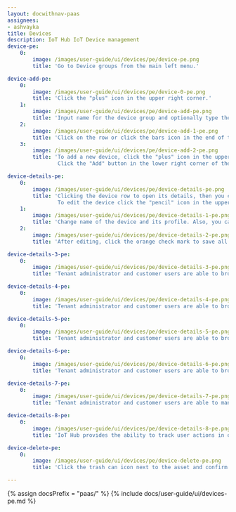 ```yaml
---
layout: docwithnav-paas
assignees:
- ashvayka
title: Devices
description: IoT Hub IoT Device management
device-pe:
    0:
        image: /images/user-guide/ui/devices/pe/device-pe.png
        title: 'Go to Device groups from the main left menu.'

device-add-pe:
    0:
        image: /images/user-guide/ui/devices/pe/device-0-pe.png
        title: 'Click the "plus" icon in the upper right corner.'
    1:
        image: /images/user-guide/ui/devices/pe/device-add-pe.png
        title: 'Input name for the device group and optionally type the description.'
    2:
        image: /images/user-guide/ui/devices/pe/device-add-1-pe.png
        title: 'Click on the row or click the bars icon in the end of the row to open the device group.'
    3:
        image: /images/user-guide/ui/devices/pe/device-add-2-pe.png
        title: 'To add a new device, click the "plus" icon in the upper right corner. Input name, select transport type and choose either you should create new device profile or select existing one. In the example, we will create a new one.
                Click the "Add" button in the lower right corner of the dialog to save.'

device-details-pe:
    0:
        image: /images/user-guide/ui/devices/pe/device-details-pe.png
        title: 'Clicking the device row to open its details, then you can manage credentials of the device, delete device, copy its ID and access token, and edit the device.
                To edit the device click the "pencil" icon in the upper right corner of the dialog.'
    1:
        image: /images/user-guide/ui/devices/pe/device-details-1-pe.png
        title: 'Change name of the device and its profile. Also, you can input label and description, or check the Is gateway box.'
    2:
        image: /images/user-guide/ui/devices/pe/device-details-2-pe.png
        title: 'After editing, click the orange check mark to save all applied changes.'

device-details-3-pe:
    0:
        image: /images/user-guide/ui/devices/pe/device-details-3-pe.png
        title: 'Tenant administrator and customer users are able to browse device attributes.'

device-details-4-pe:
    0:
        image: /images/user-guide/ui/devices/pe/device-details-4-pe.png
        title: 'Tenant administrator and customer users are able to browse device telemetry data.'

device-details-5-pe:
    0:
        image: /images/user-guide/ui/devices/pe/device-details-5-pe.png
        title: 'Tenant administrator and customer users are able to browse device alarms.'

device-details-6-pe:
    0:
        image: /images/user-guide/ui/devices/pe/device-details-6-pe.png
        title: 'Tenant administrator and customer users are able to browse events related to a particular device.'

device-details-7-pe:
    0:
        image: /images/user-guide/ui/devices/pe/device-details-7-pe.png
        title: 'Tenant administrator and customer users are able to manage device relations.'

device-details-8-pe:
    0:
        image: /images/user-guide/ui/devices/pe/device-details-8-pe.png
        title: 'IoT Hub provides the ability to track user actions in order to keep an audit log. It is possible to log user actions related to main entities: assets, devices, dashboard, rules, etc.'

device-delete-pe:
    0:
        image: /images/user-guide/ui/devices/pe/device-delete-pe.png
        title: 'Click the trash can icon next to the asset and confirm it in the dialog box.'

---
```


{% assign docsPrefix = "paas/" %}
{% include docs/user-guide/ui/devices-pe.md %}
